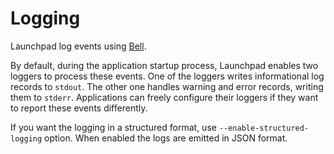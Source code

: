 # Logging

Launchpad log events using [Bell](https://github.com/ba-st/Bell).

By default, during the application startup process, Launchpad enables two loggers
to process these events. One of the loggers writes informational log records to
`stdout`. The other one handles warning and error records, writing them to `stderr`.
Applications can freely configure their loggers if they want to report these events
differently.

If you want the logging in a structured format, use `--enable-structured-logging`
option. When enabled the logs are emitted in JSON format.
